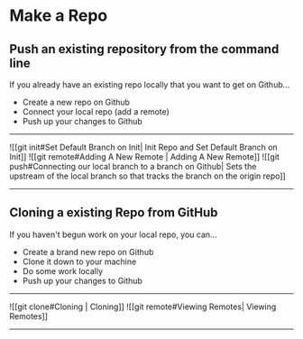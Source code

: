 # Make a Repo

## Push an existing repository from the command line

If you already have an existing repo locally that you want to get on Github...

- Create a new repo on Github
- Connect your local repo (add a remote)
- Push up your changes to Github

---

![[git init#Set Default Branch on Init| Init Repo and Set Default Branch on Init]]
![[git remote#Adding A New Remote | Adding A New Remote]]
![[git push#Connecting our local branch to a branch on Github| Sets the upstream of the local branch so that tracks the branch on the origin repo]]

---

## Cloning a existing Repo from GitHub

If you haven't begun work on your local repo, you can...

- Create a brand new repo on Github
- Clone it down to your machine
- Do some work locally
- Push up your changes to Github

---

![[git clone#Cloning | Cloning]]
![[git remote#Viewing Remotes| Viewing Remotes]]

---
